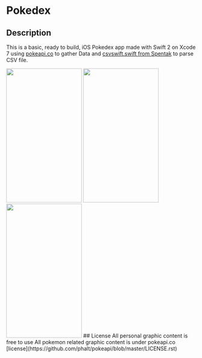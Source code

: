 # Pokedex

## Description
This is a basic, ready to build, iOS Pokedex app made with Swift 2 on Xcode 7 using [pokeapi.co](https://pokeapi.co/) to gather Data and [csvswift.swift from Spentak](https://github.com/spentak/csvswift) to parse CSV file.

<img src="http://i.imgur.com/4zbpABp.png" width="200" height="356" />
<img src="http://i.imgur.com/CWoPmrO.png" width="200" height="356" />
<img src="http://i.imgur.com/JF9VQpZ.png" width="200" height="356" />
## License
All personal graphic content is free to use
All pokemon related graphic content is under pokeapi.co [license](https://github.com/phalt/pokeapi/blob/master/LICENSE.rst)
